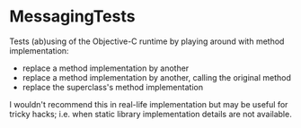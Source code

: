 MessagingTests
==============

Tests (ab)using of the Objective-C runtime by playing around with method implementation:

- replace a method implementation by another
- replace a method implementation by another, calling the original method
- replace the superclass's method implementation

I wouldn't recommend this in real-life implementation but may be useful for tricky hacks; i.e. when static library implementation details are not available.
